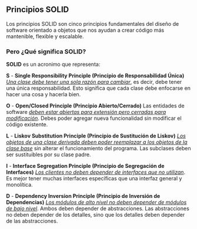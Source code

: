 ## Principios SOLID

Los principios SOLID son cinco principios fundamentales del diseño de software orientado a objetos que nos ayudan a crear código más mantenible, flexible y escalable.

### Pero ¿Qué significa SOLID?

**SOLID** es un acronimo que representa:

**S** - **Single Responsibility Principle (Principio de Responsabilidad Única)** 
	<ins>_Una clase debe tener una sola razón para cambiar_</ins>, es decir, debe tener una única responsabilidad. Esto significa que cada clase debe enfocarse en hacer una cosa y hacerla bien.

**O** - **Open/Closed Principle (Principio Abierto/Cerrado)** Las entidades de software 
	<ins>_deben estar abiertas para extensión pero cerradas para modificación_</ins>. Debes poder agregar nueva funcionalidad sin modificar el código existente.

**L** - **Liskov Substitution Principle (Principio de Sustitución de Liskov)** 
	<ins>_Los objetos de una clase derivada deben poder reemplazar a los objetos de la clase base_</ins> sin alterar el funcionamiento del programa. Las subclases deben ser sustituibles por su clase padre.

**I** - **Interface Segregation Principle (Principio de Segregación de Interfaces)** 
	<ins>_Los clientes no deben depender de interfaces que no utilizan_</ins>. Es mejor tener muchas interfaces específicas que una interfaz general y monolítica.

**D** - **Dependency Inversion Principle (Principio de Inversión de Dependencias)** 
	<ins>_Los módulos de alto nivel no deben depender de módulos de bajo nivel_</ins>. Ambos deben depender de abstracciones. Las abstracciones no deben depender de los detalles, sino que los detalles deben depender de las abstracciones.
